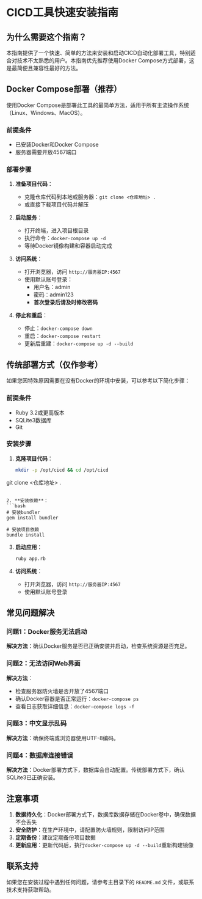 # CICD工具快速安装指南

## 为什么需要这个指南？

本指南提供了一个快速、简单的方法来安装和启动CICD自动化部署工具，特别适合对技术不太熟悉的用户。本指南优先推荐使用Docker Compose方式部署，这是最简便且兼容性最好的方法。

## Docker Compose部署（推荐）

使用Docker Compose是部署此工具的最简单方法，适用于所有主流操作系统（Linux、Windows、MacOS）。

### 前提条件

- 已安装Docker和Docker Compose
- 服务器需要开放4567端口

### 部署步骤

1. **准备项目代码**：
   - 克隆仓库代码到本地或服务器：`git clone <仓库地址> .`
   - 或直接下载项目代码并解压

2. **启动服务**：
   - 打开终端，进入项目根目录
   - 执行命令：`docker-compose up -d`
   - 等待Docker镜像构建和容器启动完成

3. **访问系统**：
   - 打开浏览器，访问 `http://服务器IP:4567`
   - 使用默认账号登录：
     - 用户名：admin
     - 密码：admin123
     - **首次登录后请及时修改密码**

4. **停止和重启**：
   - 停止：`docker-compose down`
   - 重启：`docker-compose restart`
   - 更新后重建：`docker-compose up -d --build`

## 传统部署方式（仅作参考）

如果您因特殊原因需要在没有Docker的环境中安装，可以参考以下简化步骤：

### 前提条件

- Ruby 3.2或更高版本
- SQLite3数据库
- Git

### 安装步骤

1. **克隆项目代码**：
   ```bash
   mkdir -p /opt/cicd && cd /opt/cicd
git clone <仓库地址> .
   ```

2. **安装依赖**：
   ```bash
   # 安装bundler
gem install bundler

# 安装项目依赖
bundle install
   ```

3. **启动应用**：
   ```bash
   ruby app.rb
   ```

4. **访问系统**：
   - 打开浏览器，访问 `http://服务器IP:4567`
   - 使用默认账号登录

## 常见问题解决

### 问题1：Docker服务无法启动
**解决方法**：确认Docker服务是否已正确安装并启动，检查系统资源是否充足。

### 问题2：无法访问Web界面
**解决方法**：
- 检查服务器防火墙是否开放了4567端口
- 确认Docker容器是否正常运行：`docker-compose ps`
- 查看日志获取详细信息：`docker-compose logs -f`

### 问题3：中文显示乱码
**解决方法**：确保终端或浏览器使用UTF-8编码。

### 问题4：数据库连接错误
**解决方法**：Docker部署方式下，数据库会自动配置。传统部署方式下，确认SQLite3已正确安装。

## 注意事项

1. **数据持久化**：Docker部署方式下，数据库数据存储在Docker卷中，确保数据不会丢失
2. **安全防护**：在生产环境中，请配置防火墙规则，限制访问IP范围
3. **定期备份**：建议定期备份项目数据
4. **更新应用**：更新代码后，执行`docker-compose up -d --build`重新构建镜像

## 联系支持

如果您在安装过程中遇到任何问题，请参考主目录下的 `README.md` 文件，或联系技术支持获取帮助。